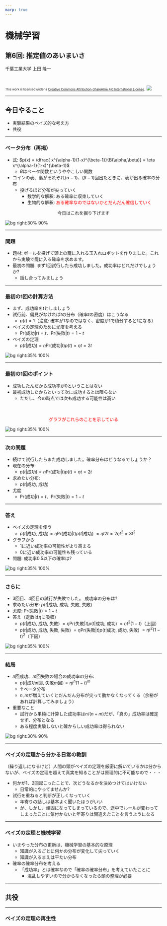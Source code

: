 ```yaml
---
marp: true
---
```


<!-- footer: "機械学習（と統計）第6回" -->

# 機械学習

## 第6回: 推定値のあいまいさ

千葉工業大学 上田 隆一

<br />

<span style="font-size:70%">This work is licensed under a </span>[<span style="font-size:70%">Creative Commons Attribution-ShareAlike 4.0 International License</span>](https://creativecommons.org/licenses/by-sa/4.0/).
![](https://i.creativecommons.org/l/by-sa/4.0/88x31.png)

---

<!-- paginate: true -->

## 今日やること

- 実験結果のベイズ的な考え方
- 共役

---

### ベータ分布（再掲）

- 式: $p(x) = \dfrac{ x^{\alpha-1}(1-x)^{\beta-1}}{B(\alpha,\beta)} = \eta x^{\alpha-1}(1-x)^{\beta-1}$
    - $B$はベータ関数というややこしい関数
- コインの表、裏がそれぞれ$(\alpha-1)$、$(\beta-1)$回出たときに、表が出る確率の分布
    - 投げるほど分布が尖っていく
        - 数学的な解釈: ある確率に収束していく
        - 生物的な解釈: <span style="color:red">ある確率なのではないかとだんだん確信していく</span>


<center>今日はこれを掘り下げます</center>

![bg right:30% 90%](./figs/beta.png)

---

### 問題

- 題材: ボールを投げて頭上の籠に入れる玉入れロボットを作りました。これから実験で籠に入る確率を求めます。
    <br />
- 最初の問題: まず1回試行したら成功しました。成功率はどれだけでしょうか?
    - 話し合ってみましょう

---

### 最初の1回の計算方法

- まず、成功率を$t$としましょう
- 試行前、偏見がなければ$t$の分布（確率$t$の密度）はこうなる
    - $p(t) = 1$（注意: 確率が$1$なのではなく、密度が$1$で積分すると$1$になる）
- ベイズの定理のために尤度を考える
    - $\text{Pr}($成功$|t) = t$、$\text{Pr}($失敗$|t) = 1-t$
- ベイズの定理
    - $p(t|$成功$) = \eta\text{Pr}($成功$|t)p(t)=\eta t=2t$

![bg right:35% 100%](./figs/experiment_1.png)

---

### 最初の1回のポイント

- 成功したんだから成功率が$0$ということはない
- 最初成功したからといって次に成功するとは限らない
    - ただし、今の時点では次も成功する可能性は高い

<br />
<br />

<center style="color:red">グラフがこれらのことを示している</center>

![bg right:35% 100%](./figs/experiment_1.png)

---

### 次の問題

- 続けて試行したらまた成功しました。確率分布はどうなるでしょうか？
- 現在の分布: 
    - $p(t|$成功$) = \eta\text{Pr}($成功$|t)p(t)=\eta t=2t$
- 求めたい分布: 
    - $p(t|$成功, 成功$)$
- 尤度
    - $\text{Pr}($成功$|t) = t$、$\text{Pr}($失敗$|t) = 1-t$

---

### 答え

- ベイズの定理を使う
    - $p(t|$成功, 成功$) = \eta\text{Pr}($成功$|t)p(t|$成功$)$
    $=\eta t2t = 2\eta t^2 = 3t^2$
- グラフから
    - $1$に近い成功率の可能性がより高まる
    - $0$に近い成功率の可能性も残っている
- 問題: 成功率$0.5$以下の確率は?

![bg right:35% 100%](./figs/experiment_2.png)

---

### さらに


- 3回目、4回目の試行が失敗でした。
成功率の分布は?
- 求めたい分布: $p(t|$成功, 成功, 失敗, 失敗$)$
- 尤度: $\text{Pr}($失敗$|t) = 1-t$
- 答え（定数は$\eta$に吸収）
    * $p(t|$成功, 成功, 失敗$)$
    $=\eta\text{Pr}($失敗$|t)p(t|$成功, 成功$)$
    $=\eta t^2(1-t)$（上図）
    * $p(t|$成功, 成功, 失敗, 失敗$)$
    $=\eta\text{Pr}($失敗$|t)p(t|$成功, 成功, 失敗$)$
    $=\eta t^2(1-t)^2$（下図）

![bg right:35% 100%](./figs/experiment_3_4.png)

---

### 結局

- $n$回成功、$m$回失敗の場合の成功率の分布: 
    - $p(t|$成功$n$回, 失敗$m$回$) = \eta t^n(1-t)^m$
    - ↑ベータ分布
    - $n, m$が増えていくとだんだん分布が尖って動かなくなってくる（余裕があれば計算してみましょう）
- 重要なこと
    - 試行から単純に計算した成功率は$n/(n+m)$だが、「真の」成功率は確定せず、分布となる
    - ある程度実験しないと確からしい成功率は得られない

![bg right:30% 90%](./figs/beta.png)

---

### ベイズの定理から分かる日常の教訓

（繰り返しになるけど）人間の頭がベイズの定理を厳密に解いているかは分からないが、ベイズの定理を超えて真実を知ることがは原理的に不可能なので・・・

- 何かが1、2回起こったことで、次どうなるかを決めつけてはいけない
    - 日常的にやってませんか?
- 試行を重ねると判断が正しくなっていく
    - 年寄りの話しは基本よく聞いたほうがいい
    - が、しかし、頑固になってしまっているので、途中でルールが変わってしまったことに気付かないと年寄りは間違えたことを言うようになる

---

### ベイズの定理と機械学習

- いまやった分布の更新は、機械学習の基本的な原理
    - 知識が入るごとに何かの分布が変化して尖っていく
    - 知識が入るまえは平たい分布
- 確率の確率分布を考える
    - 「成功率」とは確率なので「確率の確率分布」を考えていたことに
        - 混乱しやすいので分からなくなったら頭の整理が必要


---

## 共役

---

### ベイズの定理の再生性

